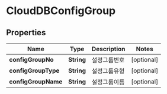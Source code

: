 
# CloudDBConfigGroup

## Properties
Name | Type | Description | Notes
------------ | ------------- | ------------- | -------------
**configGroupNo** | **String** | 설정그룹번호 |  [optional]
**configGroupType** | **String** | 설정그룹유형 |  [optional]
**configGroupName** | **String** | 설정그룹이름 |  [optional]



